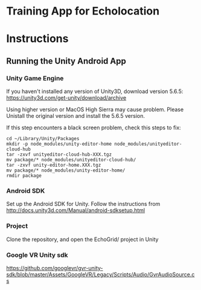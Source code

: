**Training App for Echolocation**
==============================

# Instructions
## Running the Unity Android App

### Unity Game Engine
If you haven't installed any version of Unity3D, download version 5.6.5:
https://unity3d.com/get-unity/download/archive

Using higher version or MacOS High Sierra may cause problem. Please Unistall the original version and install the 5.6.5 version.

If this step encounters a black screen problem, check this steps to fix:

```
cd ~/Library/Unity/Packages
mkdir -p node_modules/unity-editor-home node_modules/unityeditor-cloud-hub
tar -zxvf unityeditor-cloud-hub-XXX.tgz
mv package/* node_modules/unityeditor-cloud-hub/
tar -zxvf unity-editor-home.XXX.tgz
mv package/* node_modules/unity-editor-home/
rmdir package
```


### Android SDK
Set up the Android SDK for Unity. Follow the instructions from http://docs.unity3d.com/Manual/android-sdksetup.html

### Project
Clone the repository, and open the EchoGrid/ project in Unity

### Google VR Unity sdk
https://github.com/googlevr/gvr-unity-sdk/blob/master/Assets/GoogleVR/Legacy/Scripts/Audio/GvrAudioSource.cs
